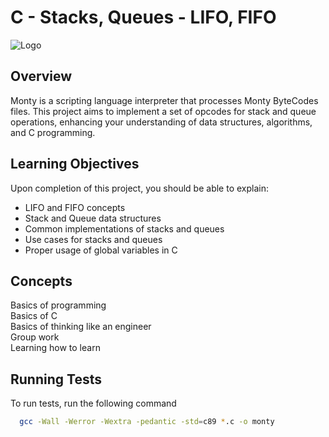 # C - Stacks, Queues - LIFO, FIFO

![Logo](https://github.com/RamzyAR7/simple_shell/blob/main/Images/11ownload.jpeg)

## Overview

Monty is a scripting language interpreter that processes Monty ByteCodes files. This project aims to implement a set of opcodes for stack and queue operations, enhancing your understanding of data structures, algorithms, and C programming.

## Learning Objectives

Upon completion of this project, you should be able to explain:
- LIFO and FIFO concepts
- Stack and Queue data structures
- Common implementations of stacks and queues
- Use cases for stacks and queues
- Proper usage of global variables in C

## Concepts
Basics of programming
\
Basics of C
\
Basics of thinking like an engineer
\
Group work
\
Learning how to learn

## Running Tests

To run tests, run the following command

```bash
  gcc -Wall -Werror -Wextra -pedantic -std=c89 *.c -o monty
```

